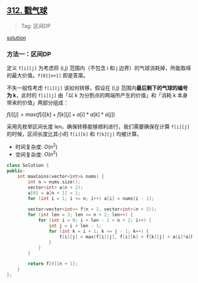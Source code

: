 ## [312. 戳气球](https://leetcode.cn/problems/burst-balloons/description/)

> Tag: 区间DP

[solution](https://leetcode.cn/problems/burst-balloons/solutions/1930450/by-ac_oier-9r9c/)

### 方法一：区间DP

定义 `f[i][j]` 为考虑将 (i,j) 范围内（不包含 i 和 j 边界）的气球消耗掉，所能取得的最大价值。`f[0][n+1]` 即是答案。

不失一般性考虑 `f[i][j]` 该如何转移，假设在 (i,j) 范围内**最后剩下的气球的编号为 k**，此时的 `f[i][j]` 由「以 k 为分割点的两端所产生的价值」和「消耗 k 本身带来的价值」两部分组成：

$f[i][j] = max(f[i][k] + f[k][j] + a[i]*a[k]*a[j])$

采用先枚举区间长度 len，确保转移能够顺利进行，我们需要确保在计算 `f[i][j]` 的时候，区间长度比其小的 `f[i][k]` 和 `f[k][j]` 均被计算。

* 时间复杂度: ${O(n^2)}$
* 空间复杂度: ${O(n^2)}$
```cpp
class Solution {
public:
    int maxCoins(vector<int>& nums) {
        int n = nums.size();
        vector<int> a(n + 2);
        a[0] = a[n + 1] = 1;
        for (int i = 1; i <= n; i++) a[i] = nums[i - 1];
        
        vector<vector<int>> f(n + 2, vector<int>(n + 2));
        for (int len = 3; len <= n + 2; len++) {
            for (int i = 0; i + len - 1 < n + 2; i++) {
                int j = i + len - 1;
                for (int k = i + 1; k <= j - 1; k++) {
                    f[i][j] = max(f[i][j], f[i][k] + f[k][j] + a[i]*a[k]*a[j]);
                }
            }
        }

        return f[0][n + 1];
    }
};
```